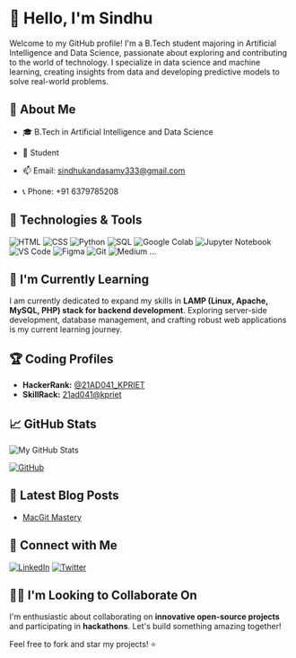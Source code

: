 
# 👋 Hello, I'm Sindhu

Welcome to my GitHub profile! I'm a B.Tech student majoring in Artificial Intelligence and Data Science, passionate about exploring and contributing to the world of technology. I specialize in data science and machine learning, creating insights from data and developing predictive models to solve real-world problems.


## 🚀 About Me

- 🎓 B.Tech in Artificial Intelligence and Data Science

- 💼 Student

- 📫 Email: sindhukandasamy333@gmail.com
  
- 📞 Phone: +91 6379785208


## 🔧 Technologies & Tools

![HTML](https://img.shields.io/badge/HTML5-E34F26?style=flat&logo=html5&logoColor=white)
![CSS](https://img.shields.io/badge/CSS3-1572B6?style=flat&logo=css3&logoColor=white)
![Python](https://img.shields.io/badge/Python-3776AB?style=flat&logo=python&logoColor=white)
![SQL](https://img.shields.io/badge/SQL-4479A1?style=flat&logo=postgresql&logoColor=white)
![Google Colab](https://img.shields.io/badge/Google_Colab-F9AB00?style=flat&logo=googlecolab&logoColor=white)
![Jupyter Notebook](https://img.shields.io/badge/Jupyter-Notebook-F37626?style=flat&logo=jupyter&logoColor=white)
![VS Code](https://img.shields.io/badge/VS_Code-007ACC?style=flat&logo=visualstudiocode&logoColor=white)
![Figma](https://img.shields.io/badge/Figma-F24E1E?style=flat&logo=figma&logoColor=white)
![Git](https://img.shields.io/badge/Git-F05032?style=flat&logo=git&logoColor=white)
![Medium](https://img.shields.io/badge/Medium-12100E?style=flat&logo=medium&logoColor=white)
...


## 🌱 I'm Currently Learning

I am currently dedicated to expand my skills in **LAMP (Linux, Apache, MySQL, PHP) stack for backend development**. Exploring server-side development, database management, and crafting robust web applications is my current learning journey.


## 🏆 Coding Profiles

- **HackerRank:** [@21AD041_KPRIET](https://www.hackerrank.com/21AD041_KPRIET) 
- **SkillRack:** [21ad041@kpriet](http://www.skillrack.com/profile/387793/cddf33d4e3d68262ef3e860918832aa3b91a5502) 


## 📈 GitHub Stats

![My GitHub Stats](https://github-readme-stats.vercel.app/api?username=SINDHUK2003&show_icons=true&hide=contribs,prs)

[![GitHub](https://img.shields.io/badge/GitHub-181717?style=flat&logo=github&logoColor=white)](https://github.com/SINDHUK2003)


## 📝 Latest Blog Posts

<!-- BLOG-POST-LIST:START -->
- [MacGit Mastery](https://medium.com/@sindhukandasamy333/macgit-mastery-06d52f5646db)
<!-- BLOG-POST-LIST:END -->


## 🤝 Connect with Me

[![LinkedIn](https://img.shields.io/badge/LinkedIn-0077B5?style=flat&logo=linkedin&logoColor=white)](https://www.linkedin.com/in/sindhu-k-265477226)
[![Twitter](https://img.shields.io/badge/Twitter-1DA1F2?style=flat&logo=twitter&logoColor=white)](https://twitter.com/SindhuK_2003)


## 👯‍♀️ I'm Looking to Collaborate On

I'm enthusiastic about collaborating on **innovative open-source projects** and participating in **hackathons**. Let's build something amazing together!


Feel free to fork and star my projects! ⭐️

<!---
SINDHUK2003/SINDHUK2003 is a ✨ special ✨ repository because its `README.md` (this file) appears on your GitHub profile.
You can click the Preview link to take a look at your changes.
--->



